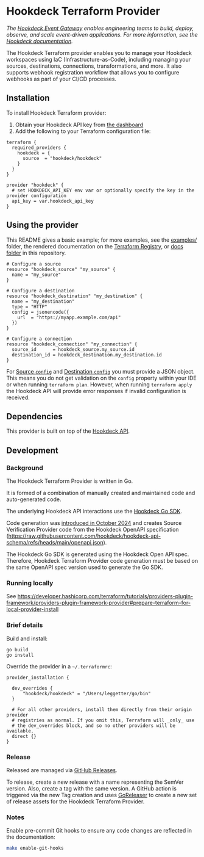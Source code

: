 # Hookdeck Terraform Provider

_The [Hookdeck Event Gateway](https://hookdeck.com) enables engineering teams to build, deploy, observe, and scale event-driven applications. For more information, see the [Hookdeck documentation](https://hookdeck.com/docs)._

The Hookdeck Terraform provider enables you to manage your Hookdeck workspaces using IaC (Infrastructure-as-Code), including managing your sources, destinations, connections, transformations, and more. It also supports webhook registration workflow that allows you to configure webhooks as part of your CI/CD processes.

## Installation

To install Hookdeck Terraform provider:

1. Obtain your Hookdeck API key from [the dashboard](https://dashboard.hookdeck.com/workspace/secrets)
2. Add the following to your Terraform configuration file:

```hcl
terraform {
  required_providers {
    hookdeck = {
      source  = "hookdeck/hookdeck"
    }
  }
}

provider "hookdeck" {
  # set HOOKDECK_API_KEY env var or optionally specify the key in the provider configuration
  api_key = var.hookdeck_api_key
}
```

## Using the provider

This README gives a basic example; for more examples, see the [examples/](examples/) folder, the rendered documentation on the [Terraform Registry](https://registry.terraform.io/providers/hookdeck/hookdeck/latest/docs), or [docs folder](docs/) in this repository.

```hcl
# Configure a source
resource "hookdeck_source" "my_source" {
  name = "my_source"
}

# Configure a destination
resource "hookdeck_destination" "my_destination" {
  name = "my_destination"
  type = "HTTP"
  config = jsonencode({
    url  = "https://myapp.example.com/api"
  })
}

# Configure a connection
resource "hookdeck_connection" "my_connection" {
  source_id      = hookdeck_source.my_source.id
  destination_id = hookdeck_destination.my_destination.id
}
```

For [Source `config`](https://hookdeck.com/docs/api#source-object) and [Destination `config`](https://hookdeck.com/docs/api#destination-object) you must provide a JSON object. This means you do not get validation on the `config` property within your IDE or when running `terraform plan`. However, when running `terraform apply` the Hookdeck API will provide error responses if invalid configuration is received.

## Dependencies

This provider is built on top of the [Hookdeck API](https://hookdeck.com/docs/api).

## Development

### Background

The Hookdeck Terraform Provider is written in Go.

It is formed of a combination of manually created and maintained code and auto-generated code.

The underlying Hookdeck API interactions use the [Hookdeck Go SDK](https://github.com/hookdeck/hookdeck-go-sdk).

Code generation was [introduced in October 2024](https://github.com/hookdeck/terraform-provider-hookdeck/pull/100) and creates Source Verification Provider code from the Hookdeck OpenAPI specification (https://raw.githubusercontent.com/hookdeck/hookdeck-api-schema/refs/heads/main/openapi.json).

The Hookdeck Go SDK is generated using the Hookdeck Open API spec. Therefore, Hookdeck Terraform Provider code generation must be based on the same OpenAPI spec version used to generate the Go SDK.

### Running locally

See https://developer.hashicorp.com/terraform/tutorials/providers-plugin-framework/providers-plugin-framework-provider#prepare-terraform-for-local-provider-install

### Brief details

Build and install:

```
go build
go install
```

Override the provider in a `~/.terraformrc`:

```
provider_installation {

  dev_overrides {
      "hookdeck/hookdeck" = "/Users/leggetter/go/bin"
  }

  # For all other providers, install them directly from their origin provider
  # registries as normal. If you omit this, Terraform will _only_ use
  # the dev_overrides block, and so no other providers will be available.
  direct {}
}
```


### Release

Released are managed via [GitHub Releases](https://github.com/hookdeck/terraform-provider-hookdeck/releases).

To release, create a new release with a name representing the SemVer version. Also, create a tag with the same version. A GitHub action is triggered via the new Tag creation and uses [GoReleaser](https://goreleaser.com) to create a new set of release assets for the Hookdeck Terraform Provider.

### Notes

Enable pre-commit Git hooks to ensure any code changes are reflected in the documentation:

```sh
make enable-git-hooks
```
